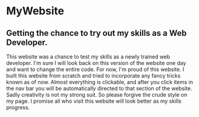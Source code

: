 # MyWebsite

## Getting the chance to try out my skills as a Web Developer.


This website was a chance to test my skills as a newly trained web developer. I'm sure I will look back on this version of the website one day and want to change the entire code. For now, I'm proud of this website. I built this website from scratch and tried to incorporate any fancy tricks known as of now. Almost everything is clickable, and after you click items in the nav bar you will be automatically directed to that section of the website. Sadly creativity is not my strong suit. So please forgive the crude style on my page. I promise all who visit this website will look better as my skills progress.
